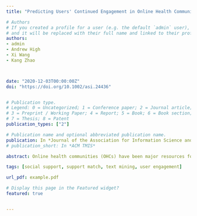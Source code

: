 ```yaml
---
title: "Predicting Users' Continued Engagement in Online Health Communities from the Quantity and Quality of Received Support"

# Authors
# If you created a profile for a user (e.g. the default `admin` user), write the username (folder name) here 
# and it will be replaced with their full name and linked to their profile.
authors:
- admin
- Andrew High
- Xi Wang
- Kang Zhao



date: "2020-12-03T00:00:00Z"
doi: "https://doi.org/10.1002/asi.24436"


# Publication type.
# Legend: 0 = Uncategorized; 1 = Conference paper; 2 = Journal article;
# 3 = Preprint / Working Paper; 4 = Report; 5 = Book; 6 = Book section;
# 7 = Thesis; 8 = Patent
publication_types: ["2"]

# Publication name and optional abbreviated publication name.
publication: In *Journal of the Association for Information Science and Technology*
# publication_short: In *ACM TMIS*

abstract: Online health communities (OHCs) have been major resources for people with similar health concerns to interact with each other. They offer easily accessible platforms for users to seek, receive, and provide supports by posting. Taking the advantage of text mining and machine learning techniques, we identified social support type(s) in each post and a new user's support needs in an OHC. We examined a user's first‐time support‐seeking experience by measuring both quantity and quality of received support. Our results revealed that the amount and match of received support are positive and significant predictors of new users' continued engagement. Our outcomes can provide insight for designing and managing a sustainable OHC by retaining users.

tags: [social support, support match, text mining, user engagement]

url_pdf: example.pdf

# Display this page in the Featured widget?
featured: true


---
```

